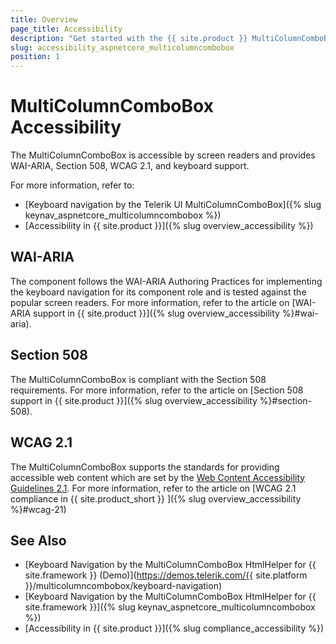 ```yaml
---
title: Overview
page_title: Accessibility
description: "Get started with the {{ site.product }} MultiColumnComboBox and learn about its accessibility support for WAI-ARIA, Section 508, and WCAG 2.1."
slug: accessibility_aspnetcore_multicolumncombobox
position: 1
---
```


# MultiColumnComboBox Accessibility

The MultiColumnComboBox is accessible by screen readers and provides WAI-ARIA, Section 508, WCAG 2.1, and keyboard support.

For more information, refer to:
* [Keyboard navigation by the Telerik UI MultiColumnComboBox]({% slug keynav_aspnetcore_multicolumncombobox %})
* [Accessibility in {{ site.product }}]({% slug overview_accessibility %})

## WAI-ARIA

The component follows the WAI-ARIA Authoring Practices for implementing the keyboard navigation for its component role and is tested against the popular screen readers. For more information, refer to the article on [WAI-ARIA support in {{ site.product }}]({% slug overview_accessibility %}#wai-aria).

## Section 508

The MultiColumnComboBox is compliant with the Section 508 requirements. For more information, refer to the article on [Section 508 support in {{ site.product }}]({% slug overview_accessibility %}#section-508).

## WCAG 2.1

The MultiColumnComboBox supports the standards for providing accessible web content which are set by the [Web Content Accessibility Guidelines 2.1](https://www.w3.org/TR/WCAG/). For more information, refer to the article on [WCAG 2.1 compliance in {{ site.product_short }} ]({% slug overview_accessibility %}#wcag-21)

## See Also

* [Keyboard Navigation by the MultiColumnComboBox HtmlHelper for {{ site.framework }} (Demo)](https://demos.telerik.com/{{ site.platform }}/multicolumncombobox/keyboard-navigation)
* [Keyboard Navigation by the MultiColumnComboBox HtmlHelper for {{ site.framework }}]({% slug keynav_aspnetcore_multicolumncombobox %})
* [Accessibility in {{ site.product }}]({% slug compliance_accessibility %})
